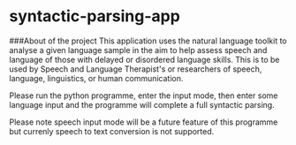 # syntactic-parsing-app
###About of the project
This application uses the natural language toolkit to analyse a given language sample in the aim to help assess speech and language of those with delayed or disordered language skills. This is to be used by Speech and Language Therapist's or researchers of speech, language, linguistics, or human communication.

Please run the python programme, enter the input mode, then enter some language input and the programme will complete a full syntactic parsing.

Please note speech input mode will be a future feature of this programme but currenly speech to text conversion is not supported.